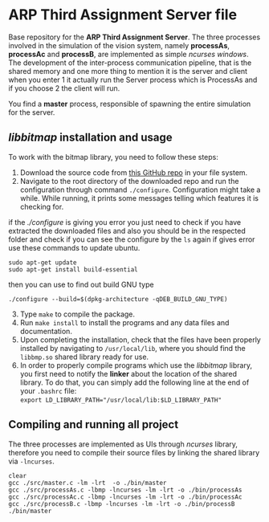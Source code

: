 # ARP Third Assignment Server file 

Base repository for the **ARP Third Assignment Server**.
The three processes involved in the simulation of the vision system, namely **processAs**, **processAc** and **processB**, are implemented as simple *ncurses windows*. The development of the inter-process communication pipeline, that is the shared memory and one more thing to mention it is the server and client when you enter 1 it actually run the Server process which is ProcessAs and if you choose 2 the client will run.

You find a **master** process, responsible of spawning the entire simulation for the server.

## *libbitmap* installation and usage
To work with the bitmap library, you need to follow these steps:
1. Download the source code from [this GitHub repo](https://github.com/draekko/libbitmap.git) in your file system.
2. Navigate to the root directory of the downloaded repo and run the configuration through command ```./configure```. Configuration might take a while.  While running, it prints some messages telling which features it is checking for.

if the *./configure* is giving you error you just need to check if you have extracted the downloaded files and also you should be in the respected folder and check if you can see the configure by the ```ls``` again if gives error use these commands to update ubuntu. 
```
sudo apt-get update 
sudo apt-get install build-essential
``` 
then you can use to find out build GNU type
```
./configure --build=$(dpkg-architecture -qDEB_BUILD_GNU_TYPE)
```

3. Type ```make``` to compile the package.
4. Run ```make install``` to install the programs and any data files and documentation.
5. Upon completing the installation, check that the files have been properly installed by navigating to ```/usr/local/lib```, where you should find the ```libbmp.so``` shared library ready for use.
6. In order to properly compile programs which use the *libbitmap* library, you first need to notify the **linker** about the location of the shared library. To do that, you can simply add the following line at the end of your ```.bashrc``` file:      
```export LD_LIBRARY_PATH="/usr/local/lib:$LD_LIBRARY_PATH"```

## Compiling and running all project
The three processes are implemented as UIs through *ncurses* library, therefore you need to compile their source files by linking the shared library via ```-lncurses```. 

```
clear
gcc ./src/master.c -lm -lrt  -o ./bin/master
gcc ./src/processAs.c -lbmp -lncurses -lm -lrt -o ./bin/processAs
gcc ./src/processAc.c -lbmp -lncurses -lm -lrt -o ./bin/processAc
gcc ./src/processB.c -lbmp -lncurses -lm -lrt -o ./bin/processB
./bin/master
```


